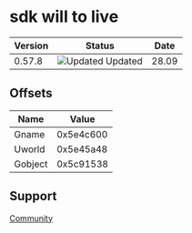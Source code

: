 # sdk will to live

| Version   | Status                                           | Date       |
| --------- | ------------------------------------------------ | ---------- |
| 0.57.8    | ![Updated](https://via.placeholder.com/10/228B22?text=+) Updated | 28.09      |

## Offsets

| Name      | Value                                    |
| --------- | ---------------------------------------- |
| Gname     |  0x5e4c600 |
| Uworld    |  0x5e45a48 |
| Gobject   |  0x5c91538 |

## Support

[Community](https://discord.gg/xCESP5p53)
